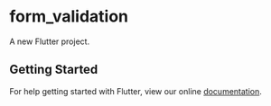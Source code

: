 # form_validation

A new Flutter project.

## Getting Started

For help getting started with Flutter, view our online
[documentation](https://flutter.io/).
